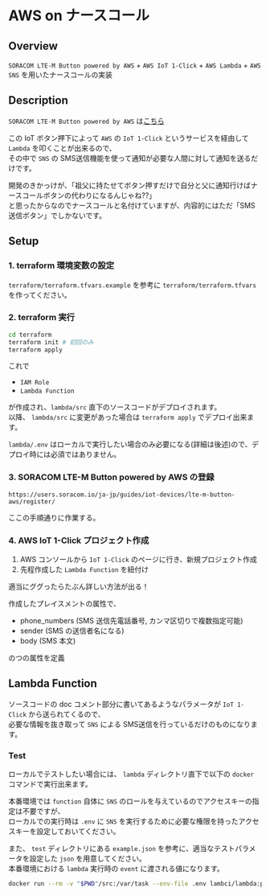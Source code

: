 # AWS on ナースコール

## Overview

`SORACOM LTE-M Button powered by AWS` + `AWS IoT 1-Click` + `AWS Lambda` + `AWS SNS` を用いたナースコールの実装

## Description

`SORACOM LTE-M Button powered by AWS` は[こちら](https://soracom.jp/store/5208/)

この IoT ボタン押下によって `AWS` の `IoT 1-Click` というサービスを経由して `Lambda` を叩くことが出来るので、  
その中で `SNS` の SMS送信機能を使って通知が必要な人間に対して通知を送るだけです。

開発のきかっけが、「祖父に持たせてボタン押すだけで自分と父に通知行けばナースコールボタンの代わりになるんじゃね??」  
と思ったからなのでナースコールと名付けていますが、内容的にはただ「SMS送信ボタン」でしかないです。

## Setup

### 1. terraform 環境変数の設定

`terraform/terraform.tfvars.example` を参考に `terraform/terraform.tfvars` を作ってください。

### 2. terraform 実行

```sh
cd terraform
terraform init # 初回のみ
terraform apply
```

これで

- `IAM Role`
- `Lambda Function`

が作成され、`lambda/src` 直下のソースコードがデプロイされます。  
以降、 `lambda/src` に変更があった場合は `terraform apply` でデプロイ出来ます。

`lambda/.env` はローカルで実行したい場合のみ必要になる(詳細は後述)ので、デプロイ時には必須ではありません。

### 3. SORACOM LTE-M Button powered by AWS の登録

`https://users.soracom.io/ja-jp/guides/iot-devices/lte-m-button-aws/register/`

ここの手順通りに作業する。

### 4. AWS IoT 1-Click プロジェクト作成

1. AWS コンソールから `IoT 1-Click` のページに行き、新規プロジェクト作成
2. 先程作成した `Lambda Function` を紐付け

適当にググったらたぶん詳しい方法が出る！

作成したプレイスメントの属性で、

- phone_numbers (SMS 送信先電話番号, カンマ区切りで複数指定可能)
- sender (SMS の送信者名になる)
- body (SMS 本文)

のつの属性を定義

## Lambda Function

ソースコードの doc コメント部分に書いてあるようなパラメータが `IoT 1-Click` から送られてくるので、  
必要な情報を抜き取って `SNS` による SMS送信を行っているだけのものになります。

### Test

ローカルでテストしたい場合には、 `lambda` ディレクトリ直下で以下の `docker` コマンドで実行出来ます。

本番環境では `function` 自体に `SNS` のロールを与えているのでアクセスキーの指定は不要ですが、  
ローカルでの実行時は `.env` に `SNS` を実行するために必要な権限を持ったアクセスキーを設定しておいてください。

また、 `test` ディレクトリにある `example.json` を参考に、適当なテストパラメータを設定した `json` を用意してください。  
本番環境における `lambda` 実行時の `event` に渡される値になります。

```sh
docker run --rm -v "$PWD"/src:/var/task --env-file .env lambci/lambda:python3.8 main.handler $(printf '%s' $(cat test/1.json))
```
